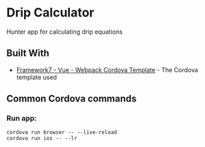 # Drip Calculator
Hunter app for calculating drip equations



## Built With

* [Framework7 - Vue - Webpack Cordova Template](https://github.com/caiobiodere/cordova-template-framework7-vue-webpack) - The Cordova template used




## Common Cordova commands


### Run app:

```
cordova run browser -- --live-reload
cordova run ios -- --lr
```



